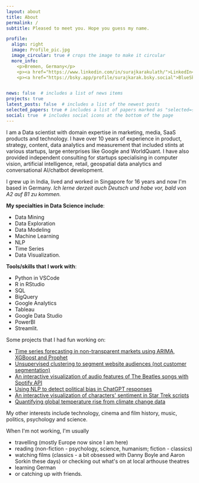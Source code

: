 ```yaml
---
layout: about
title: About
permalink: /
subtitle: Pleased to meet you. Hope you guess my name.

profile:
  align: right
  image: Profile_pic.jpg
  image_circular: true # crops the image to make it circular
  more_info: 
    <p>Bremen, Germany</p>
    <p><a href="https://www.linkedin.com/in/surajkarakulath/">LinkedIn</a></p>
    <p><a href="https://bsky.app/profile/surajkarak.bsky.social">BlueSky</a></p>


news: false  # includes a list of news items
projects: true
latest_posts: false  # includes a list of the newest posts
selected_papers: true # includes a list of papers marked as "selected={true}"
social: true  # includes social icons at the bottom of the page
---
```


I am a Data scientist with domain expertise in marketing, media, SaaS products and technology. I have over 10 years of experience in product, strategy, content, data analytics and measurement that included stints at various startups, large enterprises like Google and WorldQuant. I have also provided independent consulting for startups specialising in computer vision, artificial intelligence, retail, geospatial data analytics and conversational AI/chatbot development.

I grew up in India, lived and worked in Singapore for 16 years and now I'm based in Germany. *Ich lerne derzeit auch Deutsch und habe vor, bald von A2 auf B1 zu kommen.*

**My specialties in Data Science include**: 
- Data Mining
- Data Exploration
- Data Modeling
- Machine Learning
- NLP
- Time Series
- Data Visualization.

**Tools/skills that I work with**: 
- Python in VSCode
- R in RStudio
- SQL
- BigQuery
- Google Analytics
- Tableau
- Google Data Studio 
- PowerBI
- Streamlit.

Some projects that I had fun working on:
- <a href="https://surajkarak.github.io/projects/Time-Series-Forecasting/"> Time series forecasting in non-transparent markets using ARIMA, XGBoost and Prophet </a>
- <a href="https://surajkarak.github.io/projects/Clustering-Marketing-Data-Science/"> Unsupervised clustering to segment website audiences (not customer segmentation) </a>
- <a href= "https://surajkarak.github.io/projects/Spotify-API-Data-Extraction-Visualization/"> An interactive visualization of audio features of The Beatles songs with Spotify API </a>
- <a href="https://surajkarak.github.io/projects/NLP-ChatGPT-Bias/"> Using NLP to detect political bias in ChatGPT responses </a>
- <a href="https://surajkarak.github.io/projects/NLP-Sentiment-Analysis-Star-Trek/"> An interactive visualization of characters' sentiment in Star Trek scripts </a>
- <a href="https://surajkarak.github.io/projects/Climate-Data-Analysis/"> Quantifying global temperature rise from climate change data </a>

My other interests include technology, cinema and film history, music, politics, psychology and science.

When I'm not working, I'm usually 
- travelling (mostly Europe now since I am here)
- reading (non-fiction - psychology, science, humanism; fiction - classics)
- watching films (classics - a bit obsessed with Danny Boyle and Aaron Sorkin these days) or checking out what's on at local arthouse theatres 
- learning German
- or catching up with friends.